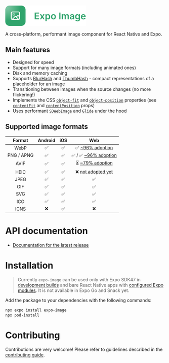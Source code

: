 <p>
  <a href="https://docs.expo.dev/versions/unversioned/sdk/image/">
    <img
      src="../../.github/resources/expo-image.svg"
      alt="expo-image"
      height="64" />
  </a>
</p>

A cross-platform, performant image component for React Native and Expo.

## Main features

- Designed for speed
- Support for many image formats (including animated ones)
- Disk and memory caching
- Supports [BlurHash](https://blurha.sh) and [ThumbHash](https://evanw.github.io/thumbhash/) - compact representations of a placeholder for an image
- Transitioning between images when the source changes (no more flickering!)
- Implements the CSS [`object-fit`](https://developer.mozilla.org/en-US/docs/Web/CSS/object-fit) and [`object-position`](https://developer.mozilla.org/en-US/docs/Web/CSS/object-position) properties (see [`contentFit`](#contentfit) and [`contentPosition`](#contentposition) props)
- Uses performant [`SDWebImage`](https://github.com/SDWebImage/SDWebImage) and [`Glide`](https://github.com/bumptech/glide) under the hood

## Supported image formats

|   Format   | Android | iOS |                        Web                        |
| :--------: | :-----: | :-: | :-----------------------------------------------: |
|    WebP    |   ✅    | ✅  |   ✅ [~96% adoption](https://caniuse.com/webp)    |
| PNG / APNG |   ✅    | ✅  | ✅ / ✅ [~96% adoption](https://caniuse.com/apng) |
|    AVIF    |   ✅    | ✅  |   ⏳ [~79% adoption](https://caniuse.com/avif)    |
|    HEIC    |   ✅    | ✅  |  ❌ [not adopted yet](https://caniuse.com/heif)   |
|    JPEG    |   ✅    | ✅  |                        ✅                         |
|    GIF     |   ✅    | ✅  |                        ✅                         |
|    SVG     |   ✅    | ✅  |                        ✅                         |
|    ICO     |   ✅    | ✅  |                        ✅                         |
|    ICNS    |   ❌    | ✅  |                        ❌                         |

# API documentation

- [Documentation for the latest release](https://docs.expo.dev/versions/unversioned/sdk/image/)

# Installation

> Currently `expo-image` can be used only with Expo SDK47 in [development builds](/development/create-development-builds/) and bare React Native apps with [configured Expo modules](/bare/installing-expo-modules/).
> It is not available in Expo Go and Snack yet.

Add the package to your dependencies with the following commands:

```
npx expo install expo-image
npx pod-install
```

# Contributing

Contributions are very welcome! Please refer to guidelines described in the [contributing guide](https://github.com/expo/expo#contributing).
